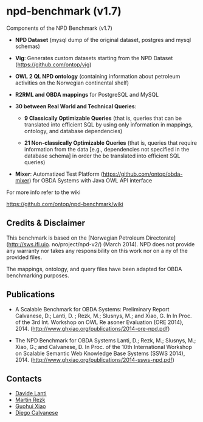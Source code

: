 npd-benchmark (v1.7)
====================

Components of the NPD Benchmark (v1.7)

* **NPD Dataset** (mysql dump of the original dataset, postgres and mysql schemas)

* **Vig**: Generates custom datasets starting from the NPD Dataset (https://github.com/ontop/vig)

* **OWL 2 QL NPD ontology** (containing information about petroleum activities on the Norwegian continental shelf)

* **R2RML and OBDA mappings** for PostgreSQL and MySQL

* **30 between Real World and Technical Queries**:

  * **9 Classically Optimizable Queries**  (that is, queries that can be translated into efficient SQL by using only information in mappings, ontology, and database dependencies)

  * **21 Non-classically Optimizable Queries** (that is, queries that require information from the data [e.g., dependencies not specified in the database schema] in order the be translated into efficient SQL queries)

* **Mixer**: Automatized Test Platform (https://github.com/ontop/obda-mixer) for OBDA Systems with Java OWL API interface

For more info refer to the wiki

https://github.com/ontop/npd-benchmark/wiki

Credits & Disclaimer
--------

This benchmark is based on the [Norwegian Petroleum Directorate](http://sws.ifi.uio.
no/project/npd-v2/)
(March 2014). 
NPD does not provide any warranty nor takes any responsibility on this work nor on a
ny of the provided files.

The mappings, ontology, and query files have been adapted for OBDA benchmarking purposes.

Publications 
---------

* A Scalable Benchmark for OBDA Systems: Preliminary Report Calvanese, D.; Lanti, D.
; Rezk, M.; Slusnys, M.; and Xiao, G. In In Proc. of the 3rd Int. Workshop on OWL Re
asoner Evaluation (ORE 2014), 2014. (http://www.ghxiao.org/publications/2014-ore-npd.pdf)

* The NPD Benchmark for OBDA Systems Lanti, D.; Rezk, M.; Slusnys, M.; Xiao, G.; and
 Calvanese, D. In Proc. of the 10th International Workshop on Scalable Semantic Web 
Knowledge Base Systems (SSWS 2014), 2014. (http://www.ghxiao.org/publications/2014-ssws-npd.pdf) 

Contacts
----------

* [Davide Lanti](http://www.inf.unibz.it/~dlanti/)
* [Martin Rezk](http://www.inf.unibz.it/~mrezk/) 
* [Guohui Xiao](http://www.ghxiao.org)
* [Diego Calvanese](http://www.inf.unibz.it/~calvanese/)
